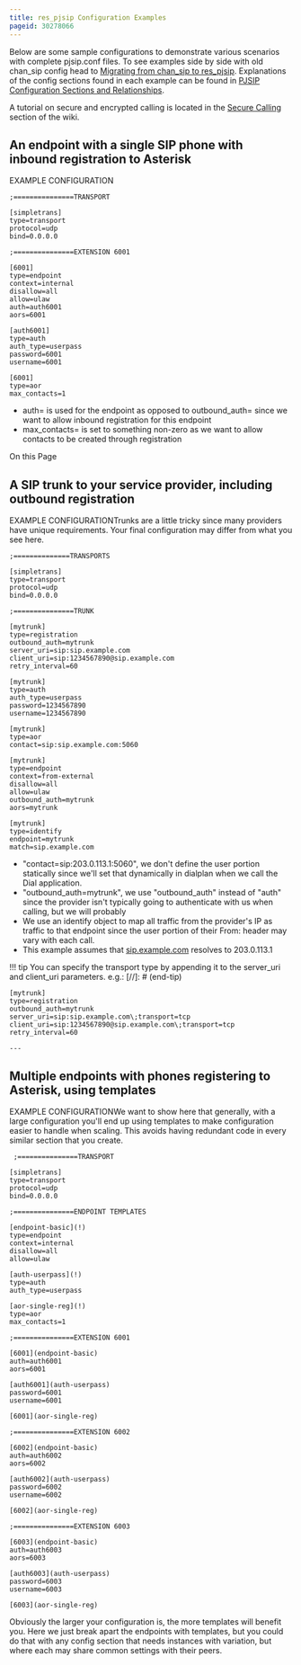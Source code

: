 ```yaml
---
title: res_pjsip Configuration Examples
pageid: 30278066
---
```


Below are some sample configurations to demonstrate various scenarios with complete pjsip.conf files. To see examples side by side with old chan_sip config head to [Migrating from chan_sip to res_pjsip](/Configuration/Channel-Drivers/SIP/Configuring-res_pjsip/Migrating-from-chan_sip-to-res_pjsip). Explanations of the config sections found in each example can be found in [PJSIP Configuration Sections and Relationships](/Configuration/Channel-Drivers/SIP/Configuring-res_pjsip/PJSIP-Configuration-Sections-and-Relationships).

A tutorial on secure and encrypted calling is located in the [Secure Calling](/Deployment/Secure-Calling) section of the wiki.

An endpoint with a single SIP phone with inbound registration to Asterisk
-------------------------------------------------------------------------

EXAMPLE CONFIGURATION

```
;===============TRANSPORT

[simpletrans]
type=transport
protocol=udp
bind=0.0.0.0

;===============EXTENSION 6001

[6001]
type=endpoint
context=internal
disallow=all
allow=ulaw
auth=auth6001
aors=6001

[auth6001]
type=auth
auth_type=userpass
password=6001
username=6001

[6001]
type=aor
max_contacts=1

```

* auth= is used for the endpoint as opposed to outbound_auth= since we want to allow inbound registration for this endpoint
* max_contacts= is set to something non-zero as we want to allow contacts to be created through registration

On this Page

A SIP trunk to your service provider, including outbound registration
---------------------------------------------------------------------

EXAMPLE CONFIGURATIONTrunks are a little tricky since many providers have unique requirements. Your final configuration may differ from what you see here.

```
;==============TRANSPORTS

[simpletrans]
type=transport
protocol=udp
bind=0.0.0.0

;===============TRUNK

[mytrunk]
type=registration
outbound_auth=mytrunk
server_uri=sip:sip.example.com
client_uri=sip:1234567890@sip.example.com
retry_interval=60

[mytrunk]
type=auth
auth_type=userpass
password=1234567890
username=1234567890

[mytrunk]
type=aor
contact=sip:sip.example.com:5060

[mytrunk]
type=endpoint
context=from-external
disallow=all
allow=ulaw
outbound_auth=mytrunk
aors=mytrunk

[mytrunk]
type=identify
endpoint=mytrunk
match=sip.example.com

```

* "contact=sip:203.0.113.1:5060", we don't define the user portion statically since we'll set that dynamically in dialplan when we call the Dial application.
* "outbound_auth=mytrunk", we use "outbound_auth" instead of "auth" since the provider isn't typically going to authenticate with us when calling, but we will probably
* We use an identify object to map all traffic from the provider's IP as traffic to that endpoint since the user portion of their From: header may vary with each call.
* This example assumes that [sip.example.com](http://sip.example.com) resolves to 203.0.113.1

!!! tip 
    You can specify the transport type by appending it to the server_uri and client_uri parameters. e.g.:
[//]: # (end-tip)

```
[mytrunk]
type=registration
outbound_auth=mytrunk
server_uri=sip:sip.example.com\;transport=tcp
client_uri=sip:1234567890@sip.example.com\;transport=tcp
retry_interval=60  

---

```

Multiple endpoints with phones registering to Asterisk, using templates
-----------------------------------------------------------------------

EXAMPLE CONFIGURATIONWe want to show here that generally, with a large configuration you'll end up using templates to make configuration easier to handle when scaling. This avoids having redundant code in every similar section that you create.

```
 ;===============TRANSPORT

[simpletrans]
type=transport
protocol=udp
bind=0.0.0.0

;===============ENDPOINT TEMPLATES

[endpoint-basic](!)
type=endpoint
context=internal
disallow=all
allow=ulaw

[auth-userpass](!)
type=auth
auth_type=userpass

[aor-single-reg](!)
type=aor
max_contacts=1

;===============EXTENSION 6001

[6001](endpoint-basic)
auth=auth6001
aors=6001

[auth6001](auth-userpass)
password=6001
username=6001

[6001](aor-single-reg)

;===============EXTENSION 6002

[6002](endpoint-basic)
auth=auth6002
aors=6002

[auth6002](auth-userpass)
password=6002
username=6002

[6002](aor-single-reg)

;===============EXTENSION 6003

[6003](endpoint-basic)
auth=auth6003
aors=6003

[auth6003](auth-userpass)
password=6003
username=6003

[6003](aor-single-reg)

```

Obviously the larger your configuration is, the more templates will benefit you. Here we just break apart the endpoints with templates, but you could do that with any config section that needs instances with variation, but where each may share common settings with their peers.
